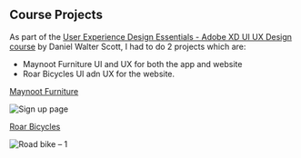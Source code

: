 ## Course Projects

As part of the [User Experience Design Essentials - Adobe XD UI UX Design course](https://www.udemy.com/course/ui-ux-web-design-using-adobe-xd/) by Daniel Walter Scott, I had to do 2 projects which are:
- Maynoot Furniture UI and UX for both the app and website
- Roar Bicycles UI adn UX for the website.

<ins> Maynoot Furniture </ins>

![Sign up page](https://github.com/SGhuman123/AdobeXDProjects/assets/63066897/8f04ae90-513f-47e7-b29f-367b755c88eb)


<ins>Roar Bicycles</ins>

![Road bike – 1](https://github.com/SGhuman123/AdobeXDProjects/assets/63066897/52b23ce0-4e27-4c67-b3a1-3b37ea9e04a6)
